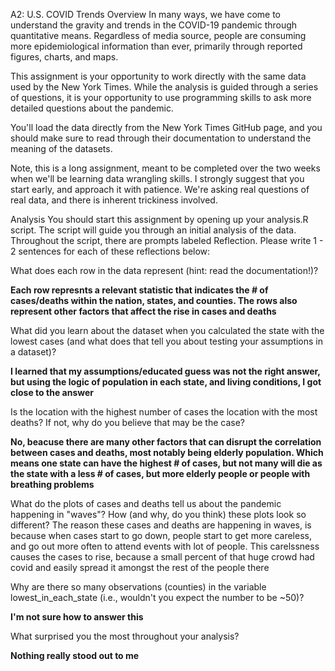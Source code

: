 A2: U.S. COVID Trends
Overview
In many ways, we have come to understand the gravity and trends in the COVID-19 pandemic through quantitative means. Regardless of media source, people are consuming more epidemiological information than ever, primarily through reported figures, charts, and maps.

This assignment is your opportunity to work directly with the same data used by the New York Times. While the analysis is guided through a series of questions, it is your opportunity to use programming skills to ask more detailed questions about the pandemic.

You'll load the data directly from the New York Times GitHub page, and you should make sure to read through their documentation to understand the meaning of the datasets.

Note, this is a long assignment, meant to be completed over the two weeks when we'll be learning data wrangling skills. I strongly suggest that you start early, and approach it with patience. We're asking real questions of real data, and there is inherent trickiness involved.

Analysis
You should start this assignment by opening up your analysis.R script. The script will guide you through an initial analysis of the data. Throughout the script, there are prompts labeled Reflection. Please write 1 - 2 sentences for each of these reflections below:

What does each row in the data represent (hint: read the documentation!)?

**Each row represnts a relevant statistic that indicates the # of cases/deaths within the nation, states, and counties. The rows also represent other factors that affect the rise in cases and deaths**

What did you learn about the dataset when you calculated the state with the lowest cases (and what does that tell you about testing your assumptions in a dataset)?

**I learned that my assumptions/educated guess was not the right answer, but using the logic of population in each state, and living conditions, I got close to the answer**

Is the location with the highest number of cases the location with the most deaths? If not, why do you believe that may be the case?

**No, beacuse there are many other factors that can disrupt the correlation between cases and deaths, most notably being elderly population. Which means one state can have the highest # of cases, but not many will die as the state with a less # of cases, but more elderly people or people with breathing problems**

What do the plots of cases and deaths tell us about the pandemic happening in "waves"? How (and why, do you think) these plots look so different?
The reason these cases and deaths are happening in waves, is because when cases start to go down, people start to get more careless, and go out more often to attend events with lot of people. This carelssness causes the cases to rise, because a small percent of that huge crowd had covid and easily spread it amongst the rest of the people there

Why are there so many observations (counties) in the variable lowest_in_each_state (i.e., wouldn't you expect the number to be ~50)?

**I'm not sure how to answer this**

What surprised you the most throughout your analysis?

**Nothing really stood out to me**
